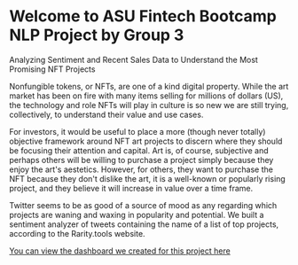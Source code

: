 # Welcome to ASU Fintech Bootcamp NLP Project by Group 3

Analyzing Sentiment and Recent Sales Data to Understand the Most Promising NFT Projects

Nonfungible tokens, or NFTs, are one of a kind digital property. While the art market has been on fire with many items selling for millions of dollars (US), the technology and role NFTs will play in culture is so new we are still trying, collectively, to understand their value and use cases.

For investors, it would be useful to place a more (though never totally) objective framework around NFT art projects to discern where they should be focusing their attention and capital. Art is, of course, subjective and perhaps others will be willing to purchase a project simply because they enjoy the art's aestetics. However, for others, they want to purchase the NFT because they don't dislike the art, it is a well-known or popularly rising project, and they believe it will increase in value over a time frame.

Twitter seems to be as good of a source of mood as any regarding which projects are waning and waxing in popularity and potential. We built a sentiment analyzer of tweets containing the name of a list of top projects, according to the Rarity.tools website.

[You can view the dashboard we created for this project here](https://share.streamlit.io/cryptome/project_2/streamlitAPP.py)